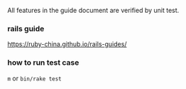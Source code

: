 All features in the guide document are verified by unit test.

### rails guide
https://ruby-china.github.io/rails-guides/

### how to run test case
`m` or `bin/rake test`
